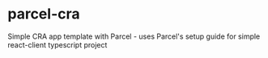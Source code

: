 # parcel-cra
Simple CRA app template with Parcel - uses Parcel's setup guide for simple react-client typescript project
